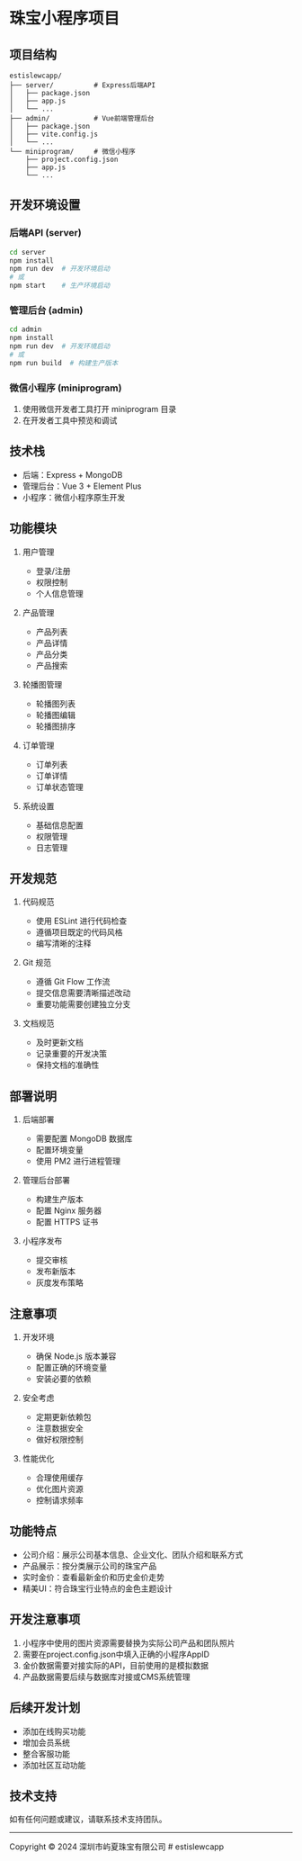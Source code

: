 # 珠宝小程序项目

## 项目结构

```
estislewcapp/
├── server/          # Express后端API
│   ├── package.json
│   ├── app.js
│   └── ...
├── admin/           # Vue前端管理后台
│   ├── package.json
│   ├── vite.config.js
│   └── ...
└── miniprogram/     # 微信小程序
    ├── project.config.json
    ├── app.js
    └── ...
```

## 开发环境设置

### 后端API (server)
```bash
cd server
npm install
npm run dev  # 开发环境启动
# 或
npm start    # 生产环境启动
```

### 管理后台 (admin)
```bash
cd admin
npm install
npm run dev  # 开发环境启动
# 或
npm run build  # 构建生产版本
```

### 微信小程序 (miniprogram)
1. 使用微信开发者工具打开 miniprogram 目录
2. 在开发者工具中预览和调试

## 技术栈

- 后端：Express + MongoDB
- 管理后台：Vue 3 + Element Plus
- 小程序：微信小程序原生开发

## 功能模块

1. 用户管理
   - 登录/注册
   - 权限控制
   - 个人信息管理

2. 产品管理
   - 产品列表
   - 产品详情
   - 产品分类
   - 产品搜索

3. 轮播图管理
   - 轮播图列表
   - 轮播图编辑
   - 轮播图排序

4. 订单管理
   - 订单列表
   - 订单详情
   - 订单状态管理

5. 系统设置
   - 基础信息配置
   - 权限管理
   - 日志管理

## 开发规范

1. 代码规范
   - 使用 ESLint 进行代码检查
   - 遵循项目既定的代码风格
   - 编写清晰的注释

2. Git 规范
   - 遵循 Git Flow 工作流
   - 提交信息需要清晰描述改动
   - 重要功能需要创建独立分支

3. 文档规范
   - 及时更新文档
   - 记录重要的开发决策
   - 保持文档的准确性

## 部署说明

1. 后端部署
   - 需要配置 MongoDB 数据库
   - 配置环境变量
   - 使用 PM2 进行进程管理

2. 管理后台部署
   - 构建生产版本
   - 配置 Nginx 服务器
   - 配置 HTTPS 证书

3. 小程序发布
   - 提交审核
   - 发布新版本
   - 灰度发布策略

## 注意事项

1. 开发环境
   - 确保 Node.js 版本兼容
   - 配置正确的环境变量
   - 安装必要的依赖

2. 安全考虑
   - 定期更新依赖包
   - 注意数据安全
   - 做好权限控制

3. 性能优化
   - 合理使用缓存
   - 优化图片资源
   - 控制请求频率

## 功能特点

- 公司介绍：展示公司基本信息、企业文化、团队介绍和联系方式
- 产品展示：按分类展示公司的珠宝产品
- 实时金价：查看最新金价和历史金价走势
- 精美UI：符合珠宝行业特点的金色主题设计

## 开发注意事项

1. 小程序中使用的图片资源需要替换为实际公司产品和团队照片
2. 需要在project.config.json中填入正确的小程序AppID
3. 金价数据需要对接实际的API，目前使用的是模拟数据
4. 产品数据需要后续与数据库对接或CMS系统管理

## 后续开发计划

- 添加在线购买功能
- 增加会员系统
- 整合客服功能
- 添加社区互动功能

## 技术支持

如有任何问题或建议，请联系技术支持团队。

---

Copyright © 2024 深圳市屿夏珠宝有限公司 # estislewcapp
